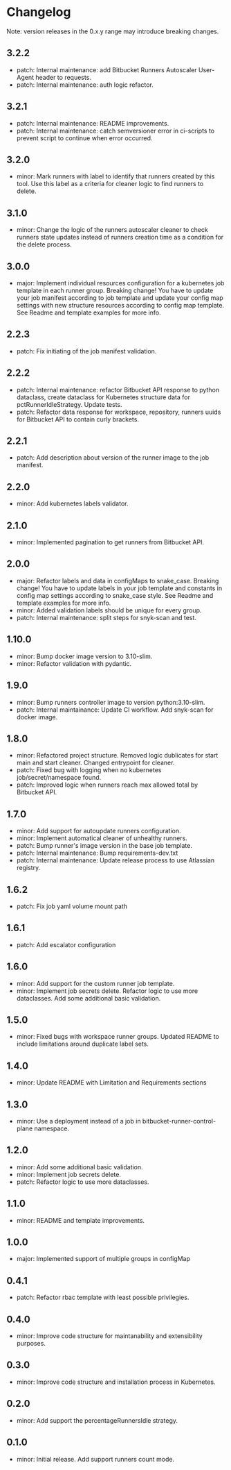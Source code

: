# Changelog
Note: version releases in the 0.x.y range may introduce breaking changes.

## 3.2.2

- patch: Internal maintenance: add Bitbucket Runners Autoscaler User-Agent header to requests.
- patch: Internal maintenance: auth logic refactor.

## 3.2.1

- patch: Internal maintenance: README improvements.
- patch: Internal maintenance: catch semversioner error in ci-scripts to prevent script to continue when error occurred.

## 3.2.0

- minor: Mark runners with  label to identify that runners created by this tool. Use this label as a criteria for cleaner logic to find runners to delete.

## 3.1.0

- minor: Change the logic of the runners autoscaler cleaner to check runners state updates instead of runners creation time as a condition for the delete process.

## 3.0.0

- major: Implement individual resources configuration for a kubernetes job template in each runner group. Breaking change! You have to update your job manifest according to job template and update your config map settings with new structure resources according to config map template. See Readme and template examples for more info.

## 2.2.3

- patch: Fix initiating of the job manifest validation.

## 2.2.2

- patch: Internal maintenance: refactor Bitbucket API response to python dataclass, create dataclass for Kubernetes structure data for pctRunnerIdleStrategy. Update tests.
- patch: Refactor data response for workspace, repository, runners uuids for Bitbucket API to contain curly brackets.

## 2.2.1

- patch: Add description about version of the runner image to the job manifest.

## 2.2.0

- minor: Add kubernetes labels validator.

## 2.1.0

- minor: Implemented pagination to get runners from Bitbucket API.

## 2.0.0

- major: Refactor labels and data in configMaps to snake_case. Breaking change! You have to update labels in your job template and constants in config map settings according to snake_case style. See Readme and template examples for more info.
- minor: Added validation labels should be unique for every group.
- patch: Internal maintenance: split steps for snyk-scan and test.

## 1.10.0

- minor: Bump docker image version to 3.10-slim.
- minor: Refactor validation with pydantic.

## 1.9.0

- minor: Bump runners controller image to version python:3.10-slim.
- patch: Internal maintainance: Update CI workflow. Add snyk-scan for docker image.

## 1.8.0

- minor: Refactored project structure. Removed logic dublicates for start main and start cleaner. Changed entrypoint for cleaner.
- patch: Fixed bug with logging when no kubernetes job/secret/namespace found.
- patch: Improved logic when runners reach max allowed total by Bitbucket API.

## 1.7.0

- minor: Add support for autoupdate runners configuration.
- minor: Implement automatical cleaner of unhealthy runners.
- patch: Bump runner's image version in the base job template.
- patch: Internal maintenance: Bump requirements-dev.txt
- patch: Internal maintenance: Update release process to use Atlassian registry.

## 1.6.2

- patch: Fix job yaml volume mount path

## 1.6.1

- patch: Add escalator configuration

## 1.6.0

- minor: Add support for the custom runner job template.
- minor: Implement job secrets delete. Refactor logic to use more dataclasses. Add some additional basic validation.

## 1.5.0

- minor: Fixed bugs with workspace runner groups. Updated README to include limitations around duplicate label sets.

## 1.4.0

- minor: Update README with Limitation and Requirements sections

## 1.3.0

- minor: Use a deployment instead of a job in bitbucket-runner-control-plane namespace.

## 1.2.0

- minor: Add some additional basic validation.
- minor: Implement job secrets delete.
- patch: Refactor logic to use more dataclasses.

## 1.1.0

- minor: README and template improvements.

## 1.0.0

- major: Implemented support of multiple groups in configMap

## 0.4.1

- patch: Refactor rbac template with least possible privilegies.

## 0.4.0

- minor: Improve code structure for maintanability and extensibility purposes.

## 0.3.0

- minor: Improve code structure and installation process in Kubernetes.

## 0.2.0

- minor: Add support the percentageRunnersIdle strategy.

## 0.1.0

- minor: Initial release. Add support runners count mode.
